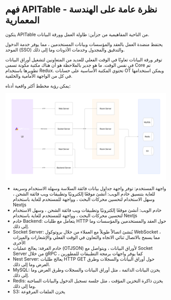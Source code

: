 # فهم APITable - نظرة عامة على الهندسة المعمارية

يتكون APITable من الناحية المفاهيمية من جزأين: طاولة العمل وورقة البيانات.

يحتفظ منضدة العمل بالعقد والمؤسسات وبيانات المستخدمين ، مما يوفر خدمة الدخول الموحد (SSO) والتدقيق والمجدول وخدمات الأذونات وما إلى ذلك.

توفر ورقة البيانات تعاونًا في الوقت الفعلي للعديد من المتعاونين لتشغيل أوراق البيانات في نفس الوقت. ما هو جدير بالملاحظة هو أن هناك مكتبة مكونة تسمى Core تم تطويرها باستخدام Redux. تحتوي المكتبة الأساسية على حسابات OT ويمكن استخدامها في كل من الواجهة الأمامية والخلفية.

يمكن رؤية مخطط أكثر واقعية أدناه:

![نظرة عامة على المعمار](../static/architecture-overview.png)

- واجهة المستخدم: توفر واجهة جداول بيانات فائقة السلاسة وسهلة الاستخدام وسريعة للغاية بتنسيق <canvas> خادم الويب: أنشئ موقعًا إلكترونيًا وتطبيقات ويب فائقة الشحن ، وسهل الاستخدام لتحسين محركات البحث ، وواجهة للمستخدم للغاية باستخدام Nextjs
- خادم الويب: أنشئ موقعًا إلكترونيًا وتطبيقات ويب فائقة الشحن ، وسهل الاستخدام لتحسين محركات البحث ، وواجهة للمستخدم للغاية باستخدام Nextjs
- خادم Backend: يتعامل مع طلبات HTTP حول العقد والمستخدمين والمؤسسات وما إلى ذلك.
- Socket Server: يُنشئ اتصالاً طويلاً مع العملاء من خلال بروتوكول WebSocket ، مما يسمح بالاتصال ثنائي الاتجاه والتعاون في الوقت الفعلي والإشعارات والميزات الأخرى
- خادم الغرفة: يعالج عمليات (OTJSON) لأوراق البيانات ، ويتواصل مع Socket Server من خلال gRPC ، كما يوفر واجهات برمجة التطبيقات للمطورين
- Nest Server: يعالج طلبات HTTP GET حول أوراق البيانات والسجلات وطرق العرض وما إلى ذلك.
- MySQL: يخزن البيانات الدائمة ، مثل أوراق البيانات والسجلات وطرق العرض وما إلى ذلك.
- Redis: يخزن ذاكرة التخزين المؤقت ، مثل جلسة تسجيل الدخول والبيانات الساخنة وما إلى ذلك.
- S3: يخزن الملفات المرفوعة